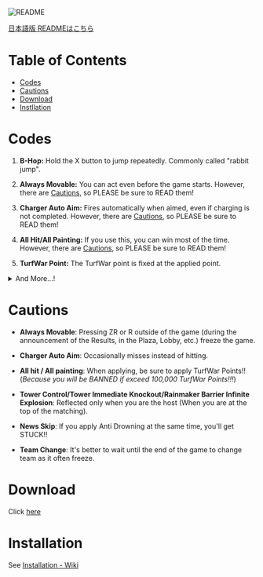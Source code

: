 ![README](https://user-images.githubusercontent.com/114575639/197481801-a7028283-d6a2-4f59-93e7-580a58af5223.png)

[日本語版 READMEはこちら](https://github.com/Hax-Inkling/Splatoon-Cheat-Codes/blob/master/README.md)

# Table of Contents

* [Codes](#Codes)
* [Cautions](#Cautions)
* [Download](#Download)
* [Instllation](#Installation)

# Codes

1. **B-Hop:** Hold the X button to jump repeatedly. Commonly called "rabbit jump".

2. **Always Movable:** You can act even before the game starts. However, there are [Cautions](#Cautions), so PLEASE be sure to READ them!

3. **Charger Auto Aim:** Fires automatically when aimed, even if charging is not completed. However, there are [Cautions](#Cautions), so PLEASE be sure to READ them!

4. **All Hit/All Painting:** If you use this, you can win most of the time. However, there are [Cautions](#Cautions), so PLEASE be sure to READ them!

5. **TurfWar Point:** The TurfWar point is fixed at the applied point.

<details>
    <summary>And More...!</summary>

6. **Tower Control:** You can freely operate the Tower while pressing any button. However, there are [Cautions](#Cautions), so PLEASE be sure to READ them!

7. **Tower Immediate Knockout:** Makes Tower count 0 from the start. However, there are [Cautions](#Cautions), so PLEASE be sure to READ them!

8. **Rainmaker Barrier Infinite Explosion:** Explodes the Rainmaker Barrier infinitely while pressing any button. However, there are [Cautions](#Cautions), so PLEASE be sure to READ them!

9. **Force Rainmaker:** You will have Rainmaker while you are pressing any button.

10. **Anti Damage:** Disables almost all damage.

11. **Anti Respawn Barrier:** Disable respawn barriers. So allow reskilling.

12. **Unblock Home Menu:** Allows you to use the home menu whether you are in a game or matching.

13. **Skip PlazaNews:** Skip the Fucki'n PlazaNews. However, there are [Cautions](#Cautions), so PLEASE be sure to READ them!

14. **Team Changer:** Press any button to change your team. However, there are [Cautions](#Cautions), so PLEASE be sure to READ them!

</details>

# Cautions

- **Always Movable**: Pressing ZR or R outside of the game (during the announcement of the Results, in the Plaza, Lobby, etc.) freeze the game.

- **Charger Auto Aim**: Occasionally misses instead of hitting.

- **All hit / All painting**: When applying, be sure to apply TurfWar Points!! (*Because you will be BANNED if exceed 100,000 TurfWar Points!!!*)

- **Tower Control/Tower Immediate Knockout/Rainmaker Barrier Infinite Explosion**: Reflected only when you are the host (When you are at the top of the matching).

- **News Skip**: If you apply Anti Drowning at the same time, you'll get STUCK!!

- **Team Change**: It's better to wait until the end of the game to change team as it often freeze.

# Download

Click [here](https://github.com/Hax-Inkling/Splatoon-Cheat-Codes/archive/refs/heads/master.zip)

# Installation

See [Installation - Wiki](https://github.com/Hax-Inkling/Splatoon-Cheat-Codes/wiki/Installation)